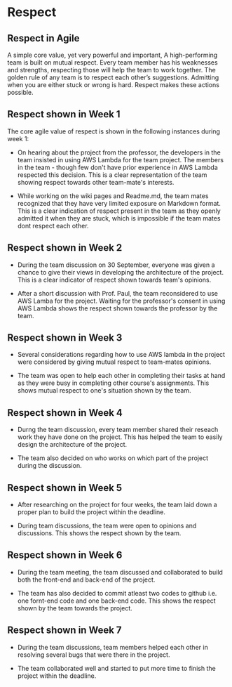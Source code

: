 # Respect  
  
## Respect in Agile 
A simple core value, yet very powerful and important, A high-performing team is built on mutual respect. Every team member has his weaknesses and strengths, respecting those will help the team to work together. The golden rule of any team is to respect each other’s suggestions. Admitting when you are either stuck or wrong is hard. Respect makes these actions possible. 
  
## Respect shown in Week 1
The core agile value of respect is shown in the following instances during week 1:
  
* On hearing about the project from the professor, the developers in the team insisted in using AWS Lambda for the team project. The members in the team - though few don't have prior experience in AWS Lambda respected this decision. This is a clear representation of the team showing respect towards other team-mate's interests.
    
* While working on the wiki pages and Readme.md, the team mates recognized that they have very limited exposure on Markdown format. This is a clear indication of respect present in the team as they openly admitted it when they are stuck, which is impossible if the team mates dont respect each other.

## Respect shown in Week 2

* During the team discussion on 30 September, everyone was given a chance to give their views in developing the architecture of the project. This is a clear indicator of respect shown towards team's opinions.

* After a short discussion with Prof. Paul, the team reconsidered to use AWS Lamba for the project. Waiting for the professor's consent in using AWS Lambda shows the respect shown towards the professor by the team.

## Respect shown in Week 3

* Several considerations regarding how to use AWS lambda in the project were considered by giving mutual respect to team-mates opinions.

* The team was open to help each other in completing their tasks at hand as they were busy in completing other course's assignments. This shows mutual respect to one's situation shown by the team.

## Respect shown in Week 4

* Durng the team discussion, every team member shared their reseach work they have done on the project. This has helped the team to easily design the architecture of the project. 

* The team also decided on who works on which part of the project during the discussion.

## Respect shown in Week 5

* After researching on the project for four weeks, the team laid down a proper plan to build the project within the deadline. 

* During team discussions, the team were open to opinions and discussions. This shows the respect shown by the team.

## Respect shown in Week 6

* During the team meeting, the team discussed and collaborated to build both the front-end and back-end of the project.

* The team has also decided to commit atleast two codes to github i.e. one fornt-end code and one back-end code. This shows the respect shown by the team towards the project.

## Respect shown in Week 7

* During the team discussions, team members helped each other in resolving several bugs that were there in the project. 

* The team collaborated well and started to put more time to finish the project within the deadline.
